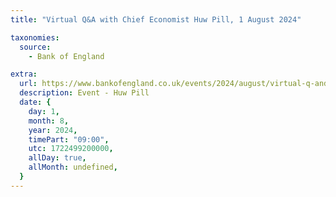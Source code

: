 ```yaml
---
title: "Virtual Q&A with Chief Economist Huw Pill, 1 August 2024"

taxonomies:
  source:
    - Bank of England

extra:
  url: https://www.bankofengland.co.uk/events/2024/august/virtual-q-and-a-with-chief-economist-huw-pill
  description: Event - Huw Pill
  date: {
    day: 1,
    month: 8,
    year: 2024,
    timePart: "09:00",
    utc: 1722499200000,
    allDay: true,
    allMonth: undefined,
  }
---
```

